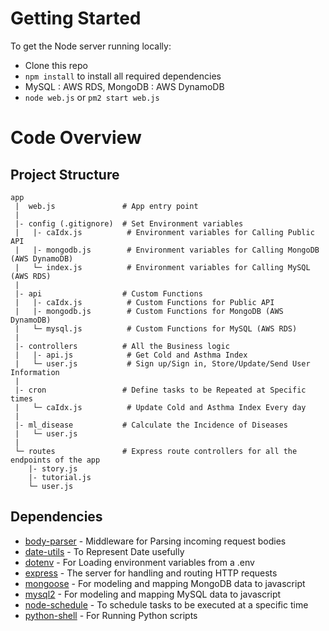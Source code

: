 # Getting Started
To get the Node server running locally:
  - Clone this repo
  - ```npm install``` to install all required dependencies
  -  MySQL : AWS RDS, MongoDB : AWS DynamoDB
  -  ```node web.js``` or ```pm2 start web.js``` 
# Code Overview
## Project Structure
```
app
 |  web.js               # App entry point
 |
 |- config (.gitignore)  # Set Environment variables
 |   |- caIdx.js          # Environment variables for Calling Public API
 |   |- mongodb.js        # Environment variables for Calling MongoDB (AWS DynamoDB)
 |   └─ index.js          # Environment variables for Calling MySQL (AWS RDS)
 |  
 |- api                  # Custom Functions
 |   |- caIdx.js          # Custom Functions for Public API
 |   |- mongodb.js        # Custom Functions for MongoDB (AWS DynamoDB)
 |   └─ mysql.js          # Custom Functions for MySQL (AWS RDS)
 |
 |- controllers          # All the Business logic
 |   |- api.js            # Get Cold and Asthma Index
 |   └─ user.js           # Sign up/Sign in, Store/Update/Send User Information
 |
 |- cron                 # Define tasks to be Repeated at Specific times
 |   └─ caIdx.js          # Update Cold and Asthma Index Every day
 |
 |- ml_disease           # Calculate the Incidence of Diseases
 |   └─ user.js           
 |
 └─ routes               # Express route controllers for all the endpoints of the app
    |- story.js           
    |- tutorial.js        
    └─ user.js           

```
## Dependencies
- [body-parser](https://github.com/expressjs/body-parser) - Middleware for Parsing incoming request bodies
- [date-utils](https://www.npmjs.com/package/date-utils) - To Represent Date usefully
- [dotenv](https://github.com/motdotla/dotenv) - For Loading environment variables from a .env
- [express](https://github.com/expressjs/express) - The server for handling and routing HTTP requests
- [mongoose](https://github.com/Automattic/mongoose) - For modeling and mapping MongoDB data to javascript
- [mysql2](https://www.npmjs.com/package/mysql2) - For modeling and mapping MySQL data to javascript
- [node-schedule](https://www.npmjs.com/package/node-schedule) - To schedule tasks to be executed at a specific time
- [python-shell](https://github.com/extrabacon/python-shell) - For Running Python scripts
